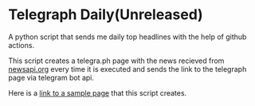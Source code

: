 # Telegraph Daily(Unreleased)
A python script that sends me daily top headlines with the help of github actions.

This script creates a telegra.ph page with the news recieved from [newsapi.org](newsapi.org) every time it is executed and sends the link to the telegraph page via telegram bot api.

Here is a [link to a sample page]() that this script creates.
